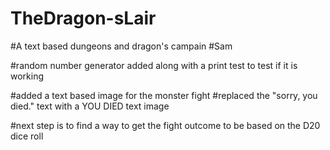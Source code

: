 # TheDragon-sLair

#A text based dungeons and dragon's campain
#Sam

#random number generator added along with a print test to test if it is working

#added a text based image for the monster fight
#replaced the "sorry, you died." text with a YOU DIED text image

#next step is to find a way to get the fight outcome to be based on the D20 dice roll
